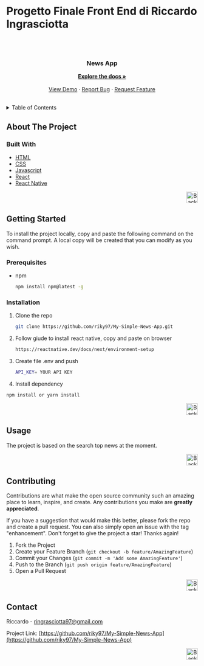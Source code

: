 # Progetto Finale Front End di Riccardo Ingrasciotta

<div id="top"></div>
<br/>
<!-- PROJECT LOGO -->
<br />
<div align="center">

<h3 align="center">News App</h3>

  <p align="center">
    <a href="https://github.com/riky97/My-Simple-News-App"><strong>Explore the docs »</strong></a>
    <br />
    <br />
    <a href="https://github.com/riky97/My-Simple-News-App">View Demo</a>
    ·
    <a href="https://github.com/riky97/My-Simple-News-App/issues/">Report Bug</a>
    ·
    <a href="https://github.com/riky97/My-Simple-News-App/issues/">Request Feature</a>
  </p>
</div>
<br/>
<!-- TABLE OF CONTENTS -->

<details>
  <summary>Table of Contents</summary>
  <ol>
    <li>
      <a href="#about-the-project">About The Project</a>
      <ul>
        <li><a href="#built-with">Built With</a></li>
      </ul>
    </li>
    <li>
      <a href="#getting-started">Getting Started</a>
      <ul>
      <li><a href="#prerequisites">Prerequisites</a></li>
        <li><a href="#installation">Installation</a></li>
      </ul>
    </li>
    <li><a href="#usage">Usage</a></li>
     <li><a href="#contributing">Contributing</a></li>
    <li><a href="#contact">Contact</a></li>
  </ol>
</details>
<!-- ABOUT THE PROJECT -->

## About The Project

### Built With

- [HTML](https://www.w3schools.com/html/html_intro.asp)
- [CSS](https://www.w3schools.com/css/)
- [Javascript](https://www.javascript.com/)
- [React](https://reactjs.org/)
- [React Native](https://reactnative.dev/)

<p align="right"><a href="#top"><img src="img/topArrow_readme.png" alt="Back to top" width="30" height="30"></a></p>

<!-- GETTING STARTED -->

## Getting Started

To install the project locally, copy and paste the following command on the command prompt.
A local copy will be created that you can modify as you wish.

### Prerequisites

- npm
  ```sh
  npm install npm@latest -g
  ```

### Installation

1. Clone the repo

   ```sh
   git clone https://github.com/riky97/My-Simple-News-App.git
   ```

2. Follow giude to install react native, copy and paste on browser

   ```sh
   https://reactnative.dev/docs/next/environment-setup
   ```

3. Create file .env and push

   ```sh
   API_KEY= YOUR API KEY
   ```

4. Install dependency

```sh
npm install or yarn install
```

<p align="right"><a href="#top"><img src="img/topArrow_readme.png" alt="Back to top" width="30" height="30"></a></p>

## Usage

The project is based on the search top news at the moment.

<p align="right"><a href="#top"><img src="img/topArrow_readme.png" alt="Back to top" width="30" height="30"></a></p>

<!-- CONTRIBUTING -->

## Contributing

Contributions are what make the open source community such an amazing place to learn, inspire, and create. Any contributions you make are **greatly appreciated**.

If you have a suggestion that would make this better, please fork the repo and create a pull request. You can also simply open an issue with the tag "enhancement".
Don't forget to give the project a star! Thanks again!

1. Fork the Project
2. Create your Feature Branch (`git checkout -b feature/AmazingFeature`)
3. Commit your Changes (`git commit -m 'Add some AmazingFeature'`)
4. Push to the Branch (`git push origin feature/AmazingFeature`)
5. Open a Pull Request

<p align="right"><a href="#top"><img src="img/topArrow_readme.png" alt="Back to top" width="30" height="30"></a></p>

<!-- CONTACT -->

## Contact

Riccardo - ringrasciotta97@gmail.com

Project Link: [https://github.com/riky97/My-Simple-News-App](https://github.com/riky97/My-Simple-News-App)

<p align="right"><a href="#top"><img src="img/topArrow_readme.png" alt="Back to top" width="30" height="30"></a></p>

